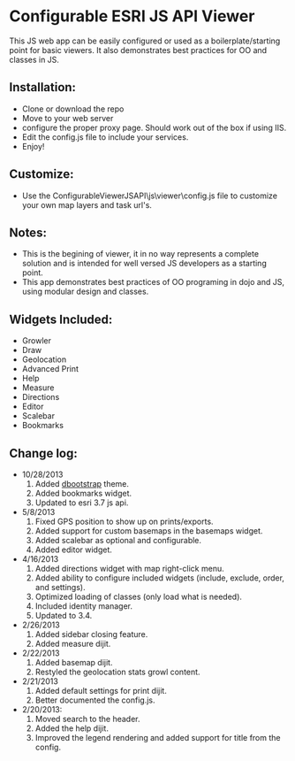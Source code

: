 # Configurable ESRI JS API Viewer

This JS web app can be easily configured or used as a boilerplate/starting point for basic viewers. It also demonstrates best practices for OO and classes in JS.

## Installation:
* Clone or download the repo
* Move to your web server
* configure the proper proxy page. Should work out of the box if using IIS.
* Edit the config.js file to include your services.
* Enjoy!

## Customize:
* Use the ConfigurableViewerJSAPI\js\viewer\config.js file to customize your own map layers and task url's.

## Notes:
* This is the begining of viewer, it in no way represents a complete solution and is intended for well versed JS developers as a starting point.
* This app demonstrates best practices of OO programing in dojo and JS, using modular design and classes.

## Widgets Included:
* Growler
* Draw
* Geolocation
* Advanced Print
* Help
* Measure
* Directions
* Editor
* Scalebar
* Bookmarks

## Change log:
* 10/28/2013
	1. Added [dbootstrap](https://github.com/thesociable/dbootstrap) theme.
	2. Added bookmarks widget.
	3. Updated to esri 3.7 js api.
* 5/8/2013
	1. Fixed GPS position to show up on prints/exports.
	2. Added support for custom basemaps in the basemaps widget.
	3. Added scalebar as optional and configurable.
	4. Added editor widget.
* 4/16/2013
	1. Added directions widget with map right-click menu.
	2. Added ability to configure included widgets (include, exclude, order, and settings).
	3. Optimized loading of classes (only load what is needed).
	4. Included identity manager.
	5. Updated to 3.4.
* 2/26/2013
	1. Added sidebar closing feature.
	2. Added measure dijit.
* 2/22/2013
	1. Added basemap dijit.
	2. Restyled the geolocation stats growl content.
* 2/21/2013
	1. Added default settings for print dijit.
	2. Better documented the config.js.
* 2/20/2013:
    1. Moved search to the header.
    2. Added the help dijit.
    3. Improved the legend rendering and added support for title from the config.
